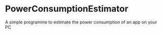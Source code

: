 # PowerConsumptionEstimator
A simple programme to estimate the power consumption of an app on your PC
